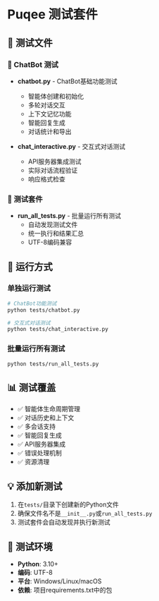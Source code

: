 # Puqee 测试套件

## 📁 测试文件

### 🤖 ChatBot 测试
- **chatbot.py** - ChatBot基础功能测试
  - 智能体创建和初始化
  - 多轮对话交互
  - 上下文记忆功能
  - 智能回复生成
  - 对话统计和导出

- **chat_interactive.py** - 交互式对话测试
  - API服务器集成测试
  - 实际对话流程验证
  - 响应格式检查

### 🧪 测试套件
- **run_all_tests.py** - 批量运行所有测试
  - 自动发现测试文件
  - 统一执行和结果汇总
  - UTF-8编码兼容

## 🚀 运行方式

### 单独运行测试
```bash
# ChatBot功能测试
python tests/chatbot.py

# 交互式对话测试
python tests/chat_interactive.py
```

### 批量运行所有测试
```bash
python tests/run_all_tests.py
```

## 📊 测试覆盖

- ✅ 智能体生命周期管理
- ✅ 对话历史和上下文
- ✅ 多会话支持
- ✅ 智能回复生成
- ✅ API服务器集成
- ✅ 错误处理机制
- ✅ 资源清理

## 💡 添加新测试

1. 在`tests/`目录下创建新的Python文件
2. 确保文件名不是`__init__.py`或`run_all_tests.py`
3. 测试套件会自动发现并执行新测试

## 🔧 测试环境

- **Python**: 3.10+
- **编码**: UTF-8
- **平台**: Windows/Linux/macOS
- **依赖**: 项目requirements.txt中的包